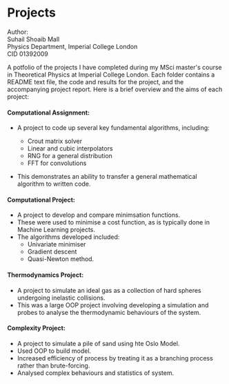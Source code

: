 # Projects 

Author:  
Suhail Shoaib Mall  
Physics Department, Imperial College London  
CID 01392009  

A potfolio of the projects I have completed during my MSci master's course in Theoretical Physics at Imperial College London.
Each folder contains a README text file, the code and results for the project, and the accompanying project report. 
Here is a brief overview and the aims of each project: 

#### **Computational Assignment**: ####

* A project to code up several key fundamental algorithms, including:  
	* Crout matrix solver  
	* Linear and cubic interpolators  
	* RNG for a general distribution  
	* FFT for convolutions  
 
* This demonstrates an ability to transfer a general mathematical algorithm to written code. 

#### **Computational Project:** ####

* A project to develop and compare minimsation functions. 
* These were used to minimise a cost function, as is typically done in Machine Learning projects. 
* The algorithms developed included:  
	* Univariate minimiser  
	* Gradient descent  
	* Quasi-Newton method.  

#### **Thermodynamics Project:** ####

* A project to simulate an ideal gas as a collection of hard spheres undergoing inelastic collisions. 
* This was a large OOP project involving developing a simulation and probes to analyse the thermodynamic behaviours of the system. 

#### **Complexity Project:** ####
* A project to simulate a pile of sand using hte Oslo Model. 
* Used OOP to build model.
* Increased efficiency of process by treating it as a branching process rather than brute-forcing.
* Analysed complex behaviours and statistics of system.
